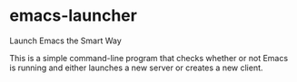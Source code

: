 # emacs-launcher

Launch Emacs the Smart Way

This is a simple command-line program that checks whether or not Emacs is running
and either launches a new server or creates a new client.
